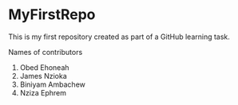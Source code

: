 # MyFirstRepo
This is my first repository created as part of a GitHub learning task.

Names of contributors
1. Obed Ehoneah
2. James Nzioka
3. Biniyam Ambachew
4. Nziza Ephrem
